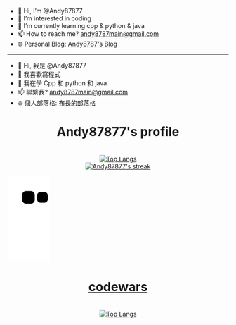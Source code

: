 
- 👋 Hi, I’m @Andy87877
- 👀 I’m interested in coding
- 🌱 I’m currently learning cpp & python & java
- 📫 How to reach me? andy8787main@gmail.com
- 🌐 Personal Blog: [Andy8787's Blog](https://medium.com/@andy8787main)

-----------------------------------------------------------------------------------------

- 👋 Hi, 我是 @Andy87877
- 👀 我喜歡寫程式
- 🌱 我在學 Cpp 和 python 和 java
- 📫 聯繫我? andy8787main@gmail.com
- 🌐 個人部落格: [布長的部落格](https://medium.com/@andy8787main)


<h1 align="center">Andy87877's profile</h1>
<p align="center">
  <br />
  <a href="https://github.com/DenverCoder1/github-readme-streak-stats">
    <img title="Top Langs" src="https://github-readme-stats.vercel.app/api/top-langs/?username=Andy87877&langs_count=8&theme=react"/>
  </a>

  <br />
  <a href="https://github.com/DenverCoder1/github-readme-streak-stats">
    <img title="🔥 Get streak stats for your profile at git.io/streak-stats" alt="Andy87877's streak" src="https://github-readme-streak-stats.herokuapp.com/?user=Andy87877&theme=black-ice&hide_border=true&stroke=0000&background=060A0CD0"/>
</p>

![snake gif](https://github.com/Andy87877/Andy87877/blob/output/github-contribution-grid-snake.svg#gh-dark-mode-only)
  

<h1 align="center">codewars</h1>
</a>
<p align="center">
  <br />
  <a href="https://www.codewars.com/users/Andy87877/badges/large">
    <img title="Top Langs" src="https://www.codewars.com/users/Andy87877/badges/large"/>
  </a>
</p>
